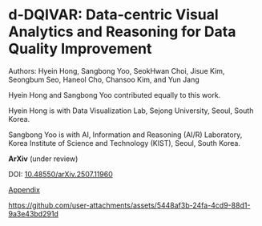 # d-DQIVAR: Data-centric Visual Analytics and Reasoning for Data Quality Improvement 

Authors: Hyein Hong, Sangbong Yoo, SeokHwan Choi, Jisue Kim, Seongbum Seo, Haneol Cho, Chansoo Kim, and Yun Jang

Hyein Hong and Sangbong Yoo contributed equally to this work.

Hyein Hong is with Data Visualization Lab, Sejong University, Seoul, South Korea.

Sangbong Yoo is with AI, Information and Reasoning (AI/R) Laboratory, Korea Institute of Science and Technology (KIST), Seoul, South Korea.

**ArXiv** (under review)

DOI: [10.48550/arXiv.2507.11960]((https://arxiv.org/abs/2507.11960))

[Appendix](./Appendix/appendix.pdf)


https://github.com/user-attachments/assets/5448af3b-24fa-4cd9-88d1-9a3e43bd291d
